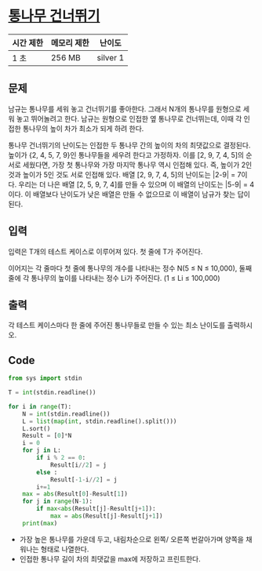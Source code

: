 # [통나무 건너뛰기](https://www.acmicpc.net/problem/11497)

| 시간 제한 | 메모리 제한 | 난이도 |
| --- | --- | --- |
| 1 초 | 256 MB | silver 1 |

## 문제

남규는 통나무를 세워 놓고 건너뛰기를 좋아한다. 그래서 N개의 통나무를 원형으로 세워 놓고 뛰어놀려고 한다. 남규는 원형으로 인접한 옆 통나무로 건너뛰는데, 이때 각 인접한 통나무의 높이 차가 최소가 되게 하려 한다.

통나무 건너뛰기의 난이도는 인접한 두 통나무 간의 높이의 차의 최댓값으로 결정된다. 높이가 {2, 4, 5, 7, 9}인 통나무들을 세우려 한다고 가정하자. 이를 [2, 9, 7, 4, 5]의 순서로 세웠다면, 가장 첫 통나무와 가장 마지막 통나무 역시 인접해 있다. 즉, 높이가 2인 것과 높이가 5인 것도 서로 인접해 있다. 배열 [2, 9, 7, 4, 5]의 난이도는 |2-9| = 7이다. 우리는 더 나은 배열 [2, 5, 9, 7, 4]를 만들 수 있으며 이 배열의 난이도는 |5-9| = 4이다. 이 배열보다 난이도가 낮은 배열은 만들 수 없으므로 이 배열이 남규가 찾는 답이 된다.

## 입력

입력은 T개의 테스트 케이스로 이루어져 있다. 첫 줄에 T가 주어진다.

이어지는 각 줄마다 첫 줄에 통나무의 개수를 나타내는 정수 N(5 ≤ N ≤ 10,000), 둘째 줄에 각 통나무의 높이를 나타내는 정수 Li가 주어진다. (1 ≤ Li ≤ 100,000)

## 출력

각 테스트 케이스마다 한 줄에 주어진 통나무들로 만들 수 있는 최소 난이도를 출력하시오.

## Code

```python
from sys import stdin 

T = int(stdin.readline())

for i in range(T):
    N = int(stdin.readline())
    L = list(map(int, stdin.readline().split())) 
    L.sort() 
    Result = [0]*N
    i = 0
    for j in L:
        if i % 2 == 0:
            Result[i//2] = j
        else :
            Result[-1-i//2] = j
        i+=1
    max = abs(Result[0]-Result[1])
    for j in range(N-1):
        if max<abs(Result[j]-Result[j+1]):
            max = abs(Result[j]-Result[j+1])
    print(max)
```

- 가장 높은 통나무를 가운데 두고, 내림차순으로 왼쪽/ 오른쪽 번갈아가며 양쪽을 채워나는 형태로 나열한다.
- 인접한 통나무 길이 차의 최댓값을 max에 저장하고 프린트한다.